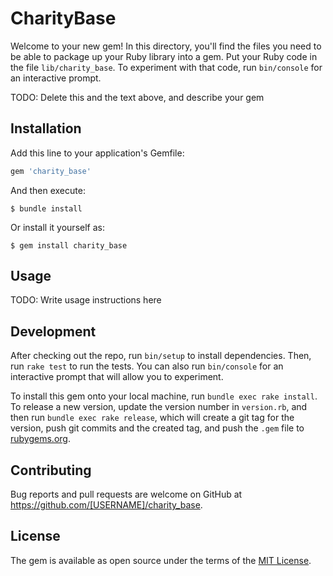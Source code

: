 # CharityBase

Welcome to your new gem! In this directory, you'll find the files you need to be able to package up your Ruby library into a gem. Put your Ruby code in the file `lib/charity_base`. To experiment with that code, run `bin/console` for an interactive prompt.

TODO: Delete this and the text above, and describe your gem

## Installation

Add this line to your application's Gemfile:

```ruby
gem 'charity_base'
```

And then execute:

    $ bundle install

Or install it yourself as:

    $ gem install charity_base

## Usage

TODO: Write usage instructions here

## Development

After checking out the repo, run `bin/setup` to install dependencies. Then, run `rake test` to run the tests. You can also run `bin/console` for an interactive prompt that will allow you to experiment.

To install this gem onto your local machine, run `bundle exec rake install`. To release a new version, update the version number in `version.rb`, and then run `bundle exec rake release`, which will create a git tag for the version, push git commits and the created tag, and push the `.gem` file to [rubygems.org](https://rubygems.org).

## Contributing

Bug reports and pull requests are welcome on GitHub at https://github.com/[USERNAME]/charity_base.

## License

The gem is available as open source under the terms of the [MIT License](https://opensource.org/licenses/MIT).
